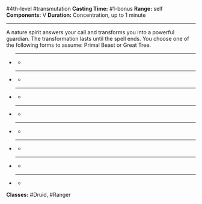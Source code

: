 #4th-level #transmutation
**Casting Time:** #1-bonus
**Range:** self
**Components:** V
**Duration:** Concentration, up to 1 minute

---

A nature spirit answers your call and transforms you into a powerful guardian. The transformation lasts until the spell ends. You choose one of the following forms to assume: Primal Beast or Great Tree.


- ****
	- 
- ****
	- 
- ****
	- 
- ****
	- 


- ****
	- 
- ****
	- 
- ****
	- 
- ****
	- 


**Classes:** #Druid, #Ranger
